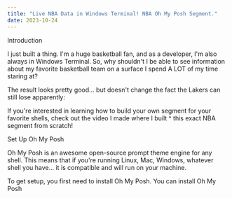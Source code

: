 ```yaml
---
title: "Live NBA Data in Windows Terminal! NBA Oh My Posh Segment."
date: 2023-10-24
---
```


Introduction

I just built a thing. I'm a huge basketball fan, and as a developer, I'm also always in Windows Terminal. So, why shouldn't I be able to see information about my favorite basketball team on a surface I spend A LOT of my time staring at? 

The result looks pretty good... but doesn't change the fact the Lakers can still lose apparently:

If you're interested in learning how to build your own segment for your favorite shells, check out the video I made where I built ^ this exact NBA segment from scratch!

Set Up Oh My Posh

Oh My Posh is an awesome open-source prompt theme engine for any shell. This means that if you're running Linux, Mac, Windows, whatever shell you have... it is compatible and will run on your machine. 

To get setup, you first need to install Oh My Posh. You can install Oh My Posh
